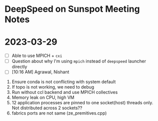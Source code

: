 # DeepSpeed on Sunspot Meeting Notes

# 2023-03-29
- [ ] Able to use MPICH + `cxi`
- [ ] Question about why I'm using `mpich` instead of `deepspeed` launcher directly
- [ ] [10:16 AM] Agrawal, Nishant

1. Ensure conda is not conflicting with system default  
2. If topo is not working, we need to debug  
3. Run without ccl backend and use MPICH collectives  
4. Memory leak on CPU, high VM  
5. 12 application processes are pinned to one socket(host) threads only. Not distributed across 2 sockets??  
6. fabrics ports are not same (ze_premitives.cpp)